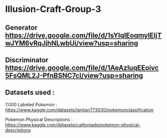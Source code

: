 # Illusion-Craft-Group-3

## Generator https://drive.google.com/file/d/1sYIqIEoqmyIEljTwJYM6vRqJjhNLwbUi/view?usp=sharing

## Discriminator https://drive.google.com/file/d/1AeAzluqEEoivc5FsQML2J-PfnBSNC7cI/view?usp=sharing

## Datasets used :

7,000 Labeled Pokemon : https://www.kaggle.com/datasets/lantian773030/pokemonclassification

Pokemon Physical Descriptions : https://www.kaggle.com/datasets/caitlynjade/pokemon-physical-descriptions
